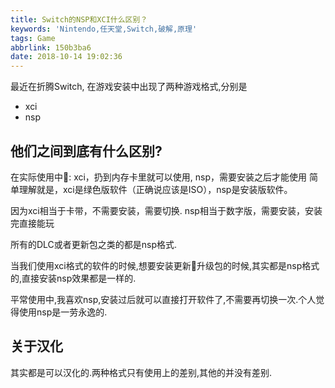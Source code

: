 ```yaml
---
title: Switch的NSP和XCI什么区别？
keywords: 'Nintendo,任天堂,Switch,破解,原理'
tags: Game
abbrlink: 150b3ba6
date: 2018-10-14 19:02:36
---
```

最近在折腾Switch, 在游戏安装中出现了两种游戏格式,分别是

* xci
* nsp

## 他们之间到底有什么区别?

在实际使用中:
xci，扔到内存卡里就可以使用,
nsp，需要安装之后才能使用
简单理解就是，xci是绿色版软件（正确说应该是ISO），nsp是安装版软件。

因为xci相当于卡带，不需要安装，需要切换.
nsp相当于数字版，需要安装，安装完直接能玩

所有的DLC或者更新包之类的都是nsp格式.

当我们使用xci格式的软件的时候,想要安装更新升级包的时候,其实都是nsp格式的,直接安装nsp效果都是一样的.

平常使用中,我喜欢nsp,安装过后就可以直接打开软件了,不需要再切换一次.个人觉得使用nsp是一劳永逸的.

## 关于汉化

其实都是可以汉化的.两种格式只有使用上的差别,其他的并没有差别.

